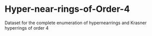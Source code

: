 # Hyper-near-rings-of-Order-4
Dataset for the complete enumeration of hypernearrings and Krasner hyperrings of order 4
